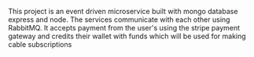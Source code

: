 This project is an event driven microservice built with mongo database express and node. The services communicate with each other using RabbitMQ. It accepts payment from the user's using the stripe payment gateway and credits their wallet with funds which will be used for making cable subscriptions
